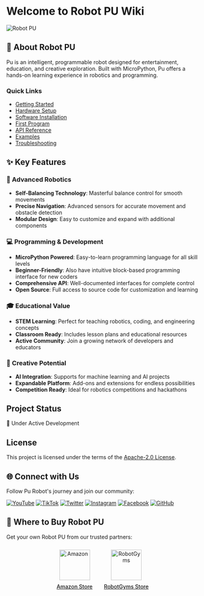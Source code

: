 # Welcome to Robot PU Wiki

![Robot PU](https://robotgyms.com/wp-content/uploads/2025/04/FG5A5877.jpg)

## 🤖 About Robot PU

Pu is an intelligent, programmable robot designed for entertainment, education, and creative exploration. Built with MicroPython, Pu offers a hands-on learning experience in robotics and programming.

### Quick Links
- [Getting Started](Getting-Started)
- [Hardware Setup](Hardware-Setup)
- [Software Installation](Software-Installation)
- [First Program](First-Program)
- [API Reference](API-Reference)
- [Examples](Examples)
- [Troubleshooting](Troubleshooting)

## ✨ Key Features

### 🤖 Advanced Robotics
- **Self-Balancing Technology**: Masterful balance control for smooth movements
- **Precise Navigation**: Advanced sensors for accurate movement and obstacle detection
- **Modular Design**: Easy to customize and expand with additional components

### 💻 Programming & Development
- **MicroPython Powered**: Easy-to-learn programming language for all skill levels
- **Beginner-Friendly**: Also have intuitive block-based programming interface for new coders
- **Comprehensive API**: Well-documented interfaces for complete control
- **Open Source**: Full access to source code for customization and learning

### 🎓 Educational Value
- **STEM Learning**: Perfect for teaching robotics, coding, and engineering concepts
- **Classroom Ready**: Includes lesson plans and educational resources
- **Active Community**: Join a growing network of developers and educators

### 🌟 Creative Potential
- **AI Integration**: Supports for machine learning and AI projects
- **Expandable Platform**: Add-ons and extensions for endless possibilities
- **Competition Ready**: Ideal for robotics competitions and hackathons

## Project Status
🚧 Under Active Development

## License
This project is licensed under the terms of the [Apache-2.0 License](../LICENSE).


## 🌐 Connect with Us
Follow Pu Robot's journey and join our community:

[![YouTube](https://img.shields.io/badge/YouTube-FF0000?style=for-the-badge&logo=youtube&logoColor=white)](https://www.youtube.com/@TheStoryofPu-yw8tr)
[![TikTok](https://img.shields.io/badge/TikTok-FF0000?style=for-the-badge&logo=tiktok&logoColor=white)](https://www.tiktok.com/@thestoryofpu)
[![Twitter](https://img.shields.io/badge/Twitter-1DA1F2?style=for-the-badge&logo=twitter&logoColor=white)](https://twitter.com/RobotPu)
[![Instagram](https://img.shields.io/badge/Instagram-E4405F?style=for-the-badge&logo=instagram&logoColor=white)](https://www.instagram.com/storyofrobotpu)
[![Facebook](https://img.shields.io/badge/Facebook-1877F2?style=for-the-badge&logo=facebook&logoColor=white)](https://www.facebook.com/robotpu)
[![GitHub](https://img.shields.io/badge/GitHub-100000?style=for-the-badge&logo=github&logoColor=white)](https://github.com/NovaSeq/RobotPu)

## 🛒 Where to Buy Robot PU
Get your own Robot PU from our trusted partners:

<div align="center" style="display: flex; justify-content: center; gap: 30px; margin: 25px 0; flex-wrap: wrap;">
  <div style="text-align: center;">
    <a href="https://www.amazon.com/Robot-Programmable-Interactive-Upgradable-Self-Balancing/dp/B0DR8RGVXN" target="_blank">
      <img src="https://upload.wikimedia.org/wikipedia/commons/4/4a/Amazon_icon.svg" alt="Amazon" width="80" height="80">
      <div style="margin-top: 8px; font-weight: 500;">Amazon Store</div>
    </a>
  </div>
  <div style="text-align: center;">
    <a href="https://robotgyms.com/product/robot-pu/" target="_blank">
      <img src="https://robotgyms.com/wp-content/uploads/2018/01/logo_3-01.png" alt="RobotGyms" width="80" height="80">
      <div style="margin-top: 8px; font-weight: 500;">RobotGyms Store</div>
    </a>
  </div>
</div>